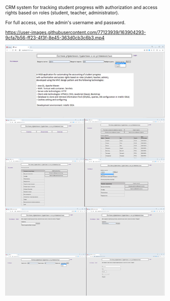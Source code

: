 CRM system for tracking student progress with authorization and access rights based on roles (student, teacher, administrator).

For full access, use the admin's username and password.



https://user-images.githubusercontent.com/77123939/163904293-9cfa7b56-ff23-4f3f-8e45-363d0cb3c6b3.mp4


![Иллюстрация к проекту](src/Demo/students_progress_app.jpg)
![Иллюстрация к проекту](src/Demo/students_progress_app1.jpg)
![Иллюстрация к проекту](src/Demo/students_progress_app2.jpg)

